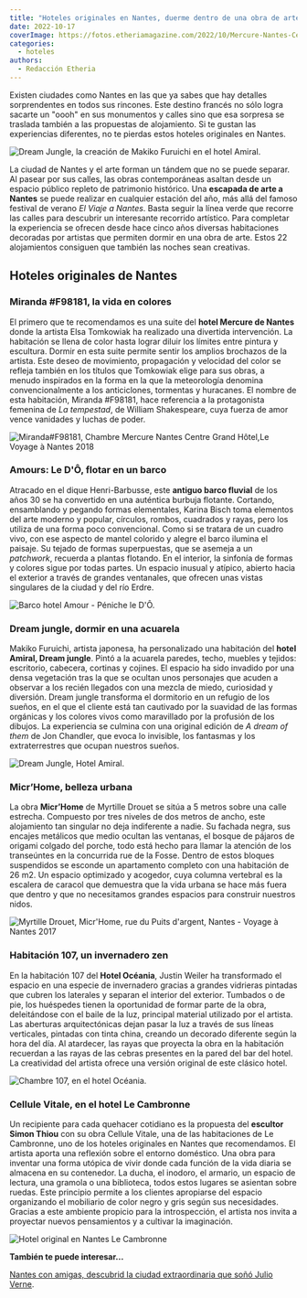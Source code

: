 ```yaml
---
title: "Hoteles originales en Nantes, duerme dentro de una obra de arte"
date: 2022-10-17
coverImage: https://fotos.etheriamagazine.com/2022/10/Mercure-Nantes-Centre-Grand-Hotel.jpg
categories: 
  - hoteles
authors: 
  - Redacción Etheria
---
```


Existen ciudades como Nantes en las que ya sabes que hay detalles sorprendentes en todos 
sus rincones. Este destino francés no sólo logra sacarte un "oooh" en sus monumentos y 
calles sino que esa sorpresa se traslada también a las propuestas de alojamiento. Si te 
gustan las experiencias diferentes, no te pierdas estos hoteles originales en Nantes. 

![Dream Jungle, la creación de Makiko Furuichi en el hotel Amiral.](https://fotos.etheriamagazine.com/2022/10/makiko-furuichi-dream-jungle.jpg "Dream Jungle, la creación de Makiko Furuichi en el hotel Amiral. © Jean Dominique Billaud/ LVAN")

La ciudad de Nantes y el arte forman un tándem que no se puede separar. Al pasear por 
sus calles, las obras contemporáneas asaltan desde un espacio público repleto de 
patrimonio histórico. Una **escapada de arte a Nantes** se puede realizar en cualquier 
estación del año, más allá del famoso festival de verano _El Viaje a Nantes_. Basta 
seguir la línea verde que recorre las calles para descubrir un interesante recorrido 
artístico. Para completar la experiencia se ofrecen desde hace cinco años diversas 
habitaciones decoradas por artistas que permiten dormir en una obra de arte. Estos 22 
alojamientos consiguen que también las noches sean creativas. 

## Hoteles originales de Nantes

### Miranda #F98181, la vida en colores

El primero que te recomendamos es una suite del **hotel Mercure de Nantes** donde la 
artista Elsa Tomkowiak ha realizado una divertida intervención. La habitación se llena 
de color hasta lograr diluir los límites entre pintura y escultura. Dormir en esta suite 
permite sentir los amplios brochazos de la artista. Este deseo de movimiento, 
propagación y velocidad del color se refleja también en los títulos que Tomkowiak elige 
para sus obras, a menudo inspirados en la forma en la que la meteorología denomina 
convencionalmente a los anticiclones, tormentas y huracanes. El nombre de esta 
habitación, Miranda #F98181, hace referencia a la protagonista femenina de _La 
tempestad_, de William Shakespeare, cuya fuerza de amor vence vanidades y luchas de 
poder. 

![Miranda#F98181, Chambre Mercure Nantes Centre Grand Hôtel,Le Voyage à Nantes 2018](https://fotos.etheriamagazine.com/2022/10/Mercure-Nantes-Centre-Grand-Hotel.jpg "Miranda#F98181, Mercure Nantes Centre Grand Hôtel. © J-D Billaud -LVAN")

### Amours: Le D'Ô, flotar en un barco

Atracado en el dique Henri-Barbusse, este **antiguo barco fluvial** de los años 30 se ha 
convertido en una auténtica burbuja flotante. Cortando, ensamblando y pegando formas 
elementales, Karina Bisch toma elementos del arte moderno y popular, círculos, rombos, 
cuadrados y rayas, pero los utiliza de una forma poco convencional. Como si se tratara 
de un cuadro vivo, con ese aspecto de mantel colorido y alegre el barco ilumina el 
paisaje. Su tejado de formas superpuestas, que se asemeja a un _patchwork_, recuerda a 
plantas flotando. En el interior, la sinfonía de formas y colores sigue por todas 
partes. Un espacio inusual y atípico, abierto hacia el exterior a través de grandes 
ventanales, que ofrecen unas vistas singulares de la ciudad y del río Erdre. 

![Barco hotel Amour - Péniche le D'Ô.](https://fotos.etheriamagazine.com/2022/10/hotel-barco-nantes-850x300.jpg "Amour - Péniche le D'Ô. © Jean-Dominique Billaud - LVAN, ADAGP 2019")

### Dream jungle, dormir en una acuarela

Makiko Furuichi, artista japonesa, ha personalizado una habitación del **hotel Amiral, 
Dream jungle**. Pintó a la acuarela paredes, techo, muebles y tejidos: escritorio, 
cabecera, cortinas y cojines. El espacio ha sido invadido por una densa vegetación tras 
la que se ocultan unos personajes que acuden a observar a los recién llegados con una 
mezcla de miedo, curiosidad y diversión. Dream jungle transforma el dormitorio en un 
refugio de los sueños, en el que el cliente está tan cautivado por la suavidad de las 
formas orgánicas y los colores vivos como maravillado por la profusión de los dibujos. 
La experiencia se culmina con una original edición de _A dream of them_ de Jon Chandler, 
que evoca lo invisible, los fantasmas y los extraterrestres que ocupan nuestros sueños. 

![Dream Jungle, Hotel Amiral.](https://fotos.etheriamagazine.com/2022/10/hotel-amiral-nantes-dream-jungle-850x579.jpg "Dream Jungle, Hotel Amiral. © Jean Dominique Billadu - LVAN")

### Micr’Home, belleza urbana

La obra **Micr’Home** de Myrtille Drouet se sitúa a 5 metros sobre una calle estrecha. 
Compuesto por tres niveles de dos metros de ancho, este alojamiento tan singular no deja 
indiferente a nadie. Su fachada negra, sus encajes metálicos que medio ocultan las 
ventanas, el bosque de pájaros de origami colgado del porche, todo está hecho para 
llamar la atención de los transeúntes en la concurrida rue de la Fosse. Dentro de estos 
bloques suspendidos se esconde un apartamento completo con una habitación de 26 m2. Un 
espacio optimizado y acogedor, cuya columna vertebral es la escalera de caracol que 
demuestra que la vida urbana se hace más fuera que dentro y que no necesitamos grandes 
espacios para construir nuestros nidos. 

![Myrtille Drouet, Micr'Home, rue du Puits d'argent, Nantes - Voyage à Nantes 2017](https://fotos.etheriamagazine.com/2022/10/hotel-nantes-Micr-Home-850x625.jpg "Micr'Home, en Nantes. © Philippe Piron - LVAN")

### Habitación 107, un invernadero zen

En la habitación 107 del **Hotel Océania**, Justin Weiler ha transformado el espacio en 
una especie de invernadero gracias a grandes vidrieras pintadas que cubren los laterales 
y separan el interior del exterior. Tumbados o de pie, los huéspedes tienen la 
oportunidad de formar parte de la obra, deleitándose con el baile de la luz, principal 
material utilizado por el artista. Las aberturas arquitectónicas dejan pasar la luz a 
través de sus líneas verticales, pintadas con tinta china, creando un decorado diferente 
según la hora del día. Al atardecer, las rayas que proyecta la obra en la habitación 
recuerdan a las rayas de las cebras presentes en la pared del bar del hotel. La 
creatividad del artista ofrece una versión original de este clásico hotel. 

![Chambre 107, en el hotel Océania.](https://fotos.etheriamagazine.com/2022/10/habitacion-107-hotel-de-france-850x570.jpg "Chambre 107, en el hotel Océania. © Jean Dominique Billaud - LVAN")

### Cellule Vitale, en el hotel Le Cambronne

Un recipiente para cada quehacer cotidiano es la propuesta del **escultor Simon Thiou** 
con su obra Cellule Vitale, una de las habitaciones de Le Cambronne, uno de los hoteles 
originales en Nantes que recomendamos. El artista aporta una reflexión sobre el entorno 
doméstico. Una obra para inventar una forma utópica de vivir donde cada función de la 
vida diaria se almacena en su contenedor. La ducha, el inodoro, el armario, un espacio 
de lectura, una gramola o una biblioteca, todos estos lugares se asientan sobre ruedas. 
Este principio permite a los clientes apropiarse del espacio organizando el mobiliario 
de color negro y gris según sus necesidades. Gracias a este ambiente propicio para la 
introspección, el artista nos invita a proyectar nuevos pensamientos y a cultivar la 
imaginación. 

![Hotel original en Nantes Le Cambronne](https://fotos.etheriamagazine.com/2022/10/hotel-nantes-cellule-vitale.jpg "Cellule Vitale en el Hotel Le Cambronne. © Jean Dominique Billaud - LVAN")

**También te puede interesar...** 

[Nantes con amigas, descubrid la ciudad extraordinaria que soñó Julio 
Verne](https://etheriamagazine.com/2019/08/29/que-ver-hacer-en-nantes-la-ciudad-francesa-creativa/).
